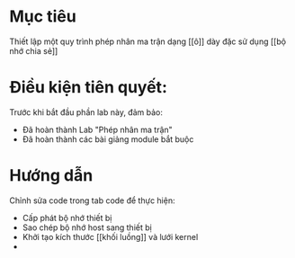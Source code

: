 # Mục tiêu
Thiết lập một quy trình phép nhân ma trận dạng [[ô]] dày đặc sử dụng [[bộ nhớ chia sẻ]]
# Điều kiện tiên quyết:
Trước khi bắt đầu phần lab này, đảm bảo:
- Đã hoàn thành Lab "Phép nhân ma trận"
- Đã hoàn thành các bài giảng module bắt buộc

# Hướng dẫn
Chỉnh sửa code trong tab code để thực hiện:
- Cấp phát bộ nhớ thiết bị
- Sao chép bộ nhớ host sang thiết bị
- Khởi tạo kích thước [[khối luồng]] và lưới kernel
- 